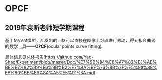 # OPCF

## 2019年袁昕老师短学期课程

基于MVVM模型，开发出的一款可以直接在图像上对点进行移动，得到拟合曲线的数学工具——**OPCF**(ocular points curve fitting).

具体信息见[总体报告](https://github.com/Yao-Shao/Experiment/blob/master/Doc/%E7%9B%B4%E8%A7%82%E8%AE%BE%E7%82%B9%E6%9B%B2%E7%BA%BF%E6%8B%9F%E5%90%88%E6%80%BB%E6%8A%A5%E5%91%8A.md )(https://github.com/Yao-Shao/Experiment/blob/master/Doc/%E7%9B%B4%E8%A7%82%E8%AE%BE%E7%82%B9%E6%9B%B2%E7%BA%BF%E6%8B%9F%E5%90%88%E6%80%BB%E6%8A%A5%E5%91%8A.md)

